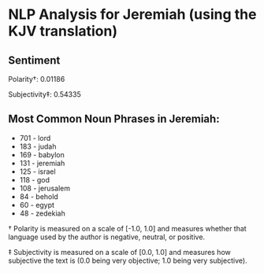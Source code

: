 # NLP Analysis for Jeremiah (using the KJV translation)

## Sentiment

Polarity†: 0.01186

Subjectivity‡: 0.54335

## Most Common Noun Phrases in Jeremiah:

 * 701	-  lord
 * 183	-  judah
 * 169	-  babylon
 * 131	-  jeremiah
 * 125	-  israel
 * 118	-  god
 * 108	-  jerusalem
 * 84	-  behold
 * 60	-  egypt
 * 48	-  zedekiah


† Polarity is measured on a scale of [-1.0, 1.0] and measures whether that language used by the author is negative, neutral, or positive.

‡ Subjectivity is measured on a scale of [0.0, 1.0] and measures how subjective the text is (0.0 being very objective; 1.0 being very subjective).